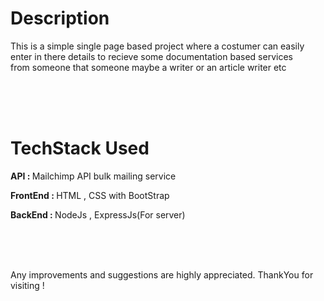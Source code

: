 <h1> Description </h1>
<p> This is a simple single page based project where a costumer can easily <br> enter in there details to recieve some documentation based services <br> from
  someone that someone maybe a writer or an article writer etc </p>

<br>
<br>
<br>

<h1> TechStack Used </h1>
<p> <strong> API : </strong> Mailchimp API bulk mailing service </P>
<p> <strong> FrontEnd : </strong> HTML , CSS with BootStrap </P>
<p> <strong> BackEnd : </strong> NodeJs , ExpressJs(For server) </P>
<br>
<br>
<br>
<p>Any improvements and suggestions are highly appreciated. ThankYou for visiting ! </p>

